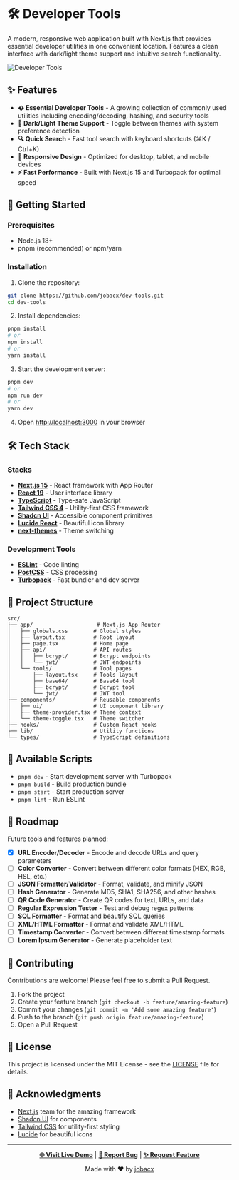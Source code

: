 # 🛠️ Developer Tools

A modern, responsive web application built with Next.js that provides essential developer utilities in one convenient location. Features a clean interface with dark/light theme support and intuitive search functionality.

![Developer Tools](public/icon.png)

## ✨ Features

- **�️ Essential Developer Tools** - A growing collection of commonly used utilities including encoding/decoding, hashing, and security tools
- **🎨 Dark/Light Theme Support** - Toggle between themes with system preference detection
- **🔍 Quick Search** - Fast tool search with keyboard shortcuts (⌘K / Ctrl+K)
- **📱 Responsive Design** - Optimized for desktop, tablet, and mobile devices
- **⚡ Fast Performance** - Built with Next.js 15 and Turbopack for optimal speed

## 🚀 Getting Started

### Prerequisites

- Node.js 18+ 
- pnpm (recommended) or npm/yarn

### Installation

1. Clone the repository:
```bash
git clone https://github.com/jobacx/dev-tools.git
cd dev-tools
```

2. Install dependencies:
```bash
pnpm install
# or
npm install
# or 
yarn install
```

3. Start the development server:
```bash
pnpm dev
# or
npm run dev
# or
yarn dev
```

4. Open [http://localhost:3000](http://localhost:3000) in your browser

## 🛠️ Tech Stack

### Stacks
- **[Next.js 15](https://nextjs.org)** - React framework with App Router
- **[React 19](https://react.dev)** - User interface library
- **[TypeScript](https://www.typescriptlang.org)** - Type-safe JavaScript
- **[Tailwind CSS 4](https://tailwindcss.com)** - Utility-first CSS framework
- **[Shadcn UI](https://ui.shadcn.com)** - Accessible component primitives
- **[Lucide React](https://lucide.dev)** - Beautiful icon library
- **[next-themes](https://github.com/pacocoursey/next-themes)** - Theme switching

### Development Tools
- **[ESLint](https://eslint.org)** - Code linting
- **[PostCSS](https://postcss.org)** - CSS processing
- **[Turbopack](https://turbo.build/pack)** - Fast bundler and dev server

## 📁 Project Structure

```
src/
├── app/                    # Next.js App Router
│   ├── globals.css        # Global styles
│   ├── layout.tsx         # Root layout
│   ├── page.tsx           # Home page
│   ├── api/               # API routes
│   │   ├── bcrypt/        # Bcrypt endpoints
│   │   └── jwt/           # JWT endpoints
│   └── tools/             # Tool pages
│       ├── layout.tsx     # Tools layout
│       ├── base64/        # Base64 tool
│       ├── bcrypt/        # Bcrypt tool
│       └── jwt/           # JWT tool
├── components/            # Reusable components
│   ├── ui/                # UI component library
│   ├── theme-provider.tsx # Theme context
│   └── theme-toggle.tsx   # Theme switcher
├── hooks/                 # Custom React hooks
├── lib/                   # Utility functions
└── types/                 # TypeScript definitions
```

## 🔧 Available Scripts

- `pnpm dev` - Start development server with Turbopack
- `pnpm build` - Build production bundle
- `pnpm start` - Start production server  
- `pnpm lint` - Run ESLint

## 🎯 Roadmap

Future tools and features planned:

- [x] **URL Encoder/Decoder** - Encode and decode URLs and query parameters
- [ ] **Color Converter** - Convert between different color formats (HEX, RGB, HSL, etc.)
- [ ] **JSON Formatter/Validator** - Format, validate, and minify JSON
- [ ] **Hash Generator** - Generate MD5, SHA1, SHA256, and other hashes
- [ ] **QR Code Generator** - Create QR codes for text, URLs, and data
- [ ] **Regular Expression Tester** - Test and debug regex patterns
- [ ] **SQL Formatter** - Format and beautify SQL queries
- [ ] **XML/HTML Formatter** - Format and validate XML/HTML
- [ ] **Timestamp Converter** - Convert between different timestamp formats
- [ ] **Lorem Ipsum Generator** - Generate placeholder text

## 🤝 Contributing

Contributions are welcome! Please feel free to submit a Pull Request.

1. Fork the project
2. Create your feature branch (`git checkout -b feature/amazing-feature`)
3. Commit your changes (`git commit -m 'Add some amazing feature'`)
4. Push to the branch (`git push origin feature/amazing-feature`)
5. Open a Pull Request

## 📄 License

This project is licensed under the MIT License - see the [LICENSE](LICENSE) file for details.

## 🙏 Acknowledgments

- [Next.js](https://nextjs.org) team for the amazing framework
- [Shadcn UI](https://ui.shadcn.com) for components
- [Tailwind CSS](https://tailwindcss.com) for utility-first styling
- [Lucide](https://lucide.dev) for beautiful icons

---

<div align="center">

**[🌐 Visit Live Demo](https://dev-tools-jbacule.vercel.app)** | **[📝 Report Bug](https://github.com/jobacx/dev-tools/issues)** | **[✨ Request Feature](https://github.com/jobacx/dev-tools/issues)**

Made with ❤️ by [jobacx](https://github.com/jobacx)

</div>
